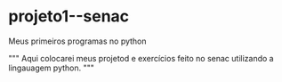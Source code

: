 # projeto1--senac
Meus primeiros programas no python

"""
Aqui colocarei meus projetod e exercícios feito no senac utilizando a lingauagem python.
"""
